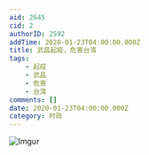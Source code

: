 ```yaml
---
aid: 2645
cid: 2
authorID: 2592
addTime: 2020-01-23T04:00:00.000Z
title: 武昌起疫，危害台湾
tags:
    - 起疫
    - 武昌
    - 危害
    - 台湾
comments: []
date: 2020-01-23T04:00:00.000Z
category: 时政
---
```


![Imgur](https://i.imgur.com/11nxcLo.jpg)
